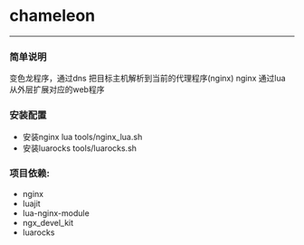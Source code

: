 # chameleon
---

### 简单说明
变色龙程序，通过dns 把目标主机解析到当前的代理程序(nginx)
nginx 通过lua 从外层扩展对应的web程序

### 安装配置
*  安装nginx lua tools/nginx_lua.sh 
*  安装luarocks tools/luarocks.sh

### 项目依赖:

* nginx
* luajit
* lua-nginx-module
* ngx_devel_kit
* luarocks
